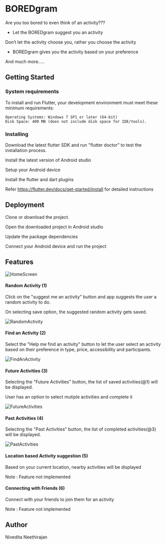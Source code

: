 # BOREDgram

Are you too bored to even think of an activity???
  - Let the BOREDgram suggest you an activity

Don’t let the activity choose you, rather you choose the activity
  - BOREDgram gives you the activity based on your preference 

And much more…..

## Getting Started


### System requirements

To install and run Flutter, your development environment must meet these minimum requirements:

    Operating Systems: Windows 7 SP1 or later (64-bit)
    Disk Space: 400 MB (does not include disk space for IDE/tools).

### Installing

Download the latest flutter SDK and run "flutter doctor" to test the installation process.

Install the latest version of Android studio

Setup your Android device

Install the flutter and dart plugins

Refer https://flutter.dev/docs/get-started/install for detailed instructions

## Deployment

Clone or download the project.

Open the downloaded project in Android studio

Update the package dependencies

Connect your Android device and run the project

## Features

![HomeScreen](https://github.com/NiveditaNeethirajan/Flutter/blob/master/MainScreen.png)
#### Random Activity (1)

Click on the  "suggest me an activity" button and app suggests the user a random activity to do.

On selecting save option, the suggested random activity gets saved.

![RandomActivity](https://github.com/NiveditaNeethirajan/Flutter/blob/master/SuggestmeanActivity.png)

#### Find an Activity (2)

Select the "Help me find an activity" button to let the user select an activity based on their preference in type, price, accessibility and participants.

![FindAnActivity](https://github.com/NiveditaNeethirajan/Flutter/blob/master/LetTheuserfind.png)

#### Future Activities (3)

Selecting the "Future Activities" button, the list of saved activities(@1) will be displayed. 

User has an option to select mutiple activities and complete it

![FutureActivities](https://github.com/NiveditaNeethirajan/Flutter/blob/master/Future.png)

#### Past Activities (4) 

Selecting the "Past Activities" button, the list of completed activities(@3) will be displayed. 

![PastActivities](https://github.com/NiveditaNeethirajan/Flutter/blob/master/PastActivities.png)

#### Location based Activity suggestion (5)

Based on your current location, nearby activities will be displayed

Note : Feature not implemented

#### Connecting with Friends (6)

Connect with your friends to join them for an activity

Note : Feature not implemented
## Author

Nivedita Neethirajan 
